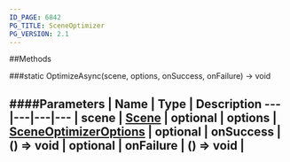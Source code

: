 ```yaml
---
ID_PAGE: 6842
PG_TITLE: SceneOptimizer
PG_VERSION: 2.1
---
```








##Methods

###static OptimizeAsync(scene, options, onSuccess, onFailure) &rarr; void

####Parameters
 | Name | Type | Description
---|---|---|---
 | scene | [Scene](page.php?p=6662) | 
optional | options | [SceneOptimizerOptions](page.php?p=6841) | 
optional | onSuccess | () =&gt; void | 
optional | onFailure | () =&gt; void | 
---
